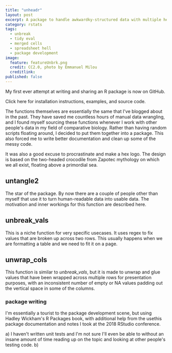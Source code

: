 ```yaml
---
title: "unheadr"
layout: post
excerpt: A package to handle awkwardky-structured data with multiple header rows or values broken across multiple rows.
category: rstats
tags:
  - unbreak
  - tidy eval
  - merged cells
  - spreadsheet hell
  - package development
image:
  feature: featureUnbrk.png
  credit: CC2.0, photo by Emmanuel Milou
  creditlink: 
published: false
---
```


My first ever attempt at writing and sharing an R package is now on GitHub.

Click here for installation instructions, examples, and source code. 

The functions themselves are essentially the same that I've blogged about in the past. They have saved me countless hours of manual data wrangling, and I found myself sourcing these functions whenever I work with other people's data in my field of comparative biology.  Rather than having random scripts floating around, I decided to put them together into a package. This also forced me to write better documentation and clean up some of the messy code. 

It was also a good excuse to procrastinate and make a hex logo. The design is based on the two-headed crocodile from Zapotec mythology on which we all exist, floating above a primordial sea. 

## untangle2
The star of the package. By now there are a couple of people other than myself that use it to turn human-readable data into usable data. 
The motivation and inner workings for this function are described here.

## unbreak_vals
This is a niche function for very specific usecases. It uses regex to fix values that are broken up across two rows. This usually happens when we are formatting a table and we need to fit it on a page.

## unwrap_cols
This function is similar to _unbreak\_vals_, but it is made to unwrap and glue values that have been wrapped across multiple rows for presentation purposes, with an inconsistent number of empty or NA values padding out the vertical space in some of the columns. 


### package writing
I'm essentially a tourist to the package development scene, but 
using Hadley Wickham's R Packages book, with additional help from the usethis package documentation and notes I took at the 2018 RStudio conference.

a) I haven't written unit tests and I'm not sure I'll even be able to without an insane amount of time reading up on the topic and looking at other people's testing code. 
b)

